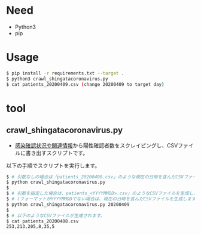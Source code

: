 # Need

- Python3
- pip

# Usage

```sh
$ pip install -r requirements.txt --target .
$ python3 crawl_shingatacoronavirus.py
$ cat patients_20200409.csv (change 20200409 to target day)  
```

# tool

## crawl_shingatacoronavirus.py

 * [感染確認状況や関連情報](http://www.pref.saitama.lg.jp/a0701/shingatacoronavirus.html)から陽性確認者数をスクレイピングし、CSVファイルに書き出すスクリプトです。

以下の手順でスクリプトを実行します。

```sh
$ # 引数なしの場合は「patients_20200408.csv」のような現在の日時を含んだCSVファイルを生成します。
$ python crawl_shingatacoronavirus.py
$
$ # 引数を指定した場合は、patients_<YYYYMMDD>.csv」のようなCSVファイルを生成します。
$ # (フォーマットがYYYYMMDDでない場合は、現在の日時を含んだCSVファイルを生成します)
$ python crawl_shingatacoronavirus.py 20200409
$
$ # 以下のようなCSVファイルが生成されます。
$ cat patients_20200408.csv
253,213,205,8,35,5
```


